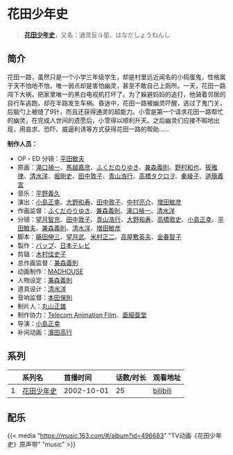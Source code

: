 # 花田少年史


> <u>**[花田少年史](https://bgm.tv/subject/8748)**</u>，又名：通灵反斗星、はなだしょうねんし

## 简介

花田一路，虽然只是一个小学三年级学生，却是村里远近闻名的小捣蛋鬼，性格属于天不怕地不怕，唯一弱点却是害怕幽灵，甚至不敢自己上厕所。一天，花田一路闯下大祸，把家里唯一的黑白电视机打坏了。为了躲避妈妈的追打，他骑着邻居的自行车逃跑，却在半路发生车祸。昏迷中，花田一路被幽灵吓醒，逃过了鬼门关，后脑勺上被缝了9针，而且还获得通灵的超能力。小雪是第一个请求花田一路帮忙的幽灵，在完成人世间的遗愿后，小雪得以顺利升天。之后幽灵们应接不暇地出现，用哀求、恐吓、威逼利诱等方式获得花田一路的帮助……

**制作人员：**
- OP・ED 分镜：[平田敏夫](https://bgm.tv/person/600)
- 原画：[滝口禎一](https://bgm.tv/person/1549)、[馬越嘉彦](https://bgm.tv/person/820)、[ふくだのりゆき](https://bgm.tv/person/755)、[兼森義則](https://bgm.tv/person/753)、[野村和也](https://bgm.tv/person/9860)、[筱雅律](https://bgm.tv/person/2899)、[清水洋](https://bgm.tv/person/3564)、[堀剛史](https://bgm.tv/person/12189)、[田中敦子](https://bgm.tv/person/11679)、[青山浩行](https://bgm.tv/person/3075)、[高橋タクロヲ](https://bgm.tv/person/3346)、[秦綾子](https://bgm.tv/person/17957)、[道籏義宣](https://bgm.tv/person/49822)
- 音乐：[平野義久](https://bgm.tv/person/752)
- 演出：[小島正幸](https://bgm.tv/person/750)、[大野和寿](https://bgm.tv/person/15330)、[田中敦子](https://bgm.tv/person/11679)、[中村亮介](https://bgm.tv/person/3626)、[増田敏彦](https://bgm.tv/person/1818)
- 作画监督：[ふくだのりゆき](https://bgm.tv/person/755)、[兼森義則](https://bgm.tv/person/753)、[滝口禎一](https://bgm.tv/person/1549)、[清水洋](https://bgm.tv/person/3564)
- 分镜：[望月智充](https://bgm.tv/person/581)、[田中敦子](https://bgm.tv/person/11679)、[青山浩行](https://bgm.tv/person/3075)、[大野和寿](https://bgm.tv/person/15330)、[高橋敦史](https://bgm.tv/person/3679)、[小島正幸](https://bgm.tv/person/750)、[平田敏夫](https://bgm.tv/person/600)、[兼森義則](https://bgm.tv/person/753)、[清水洋](https://bgm.tv/person/3564)、[増田敏彦](https://bgm.tv/person/1818)
- 脚本：[藤田伸三](https://bgm.tv/person/218)、[望月武](https://bgm.tv/person/19615)、[米村正二](https://bgm.tv/person/571)、[高屋敷英夫](https://bgm.tv/person/744)、[金春智子](https://bgm.tv/person/751)
- 製作：[バップ](https://bgm.tv/person/823)、[日本テレビ](https://bgm.tv/person/492)
- 剪辑：[木村佳史子](https://bgm.tv/person/11716)
- 总作画监督：[兼森義則](https://bgm.tv/person/753)
- 动画制作：[MADHOUSE](https://bgm.tv/person/603)
- 人物设定：[兼森義則](https://bgm.tv/person/753)
- 道具设计：[清水洋](https://bgm.tv/person/3564)
- 音响监督：[本田保則](https://bgm.tv/person/215)
- 制片人：[丸山正雄](https://bgm.tv/person/914)
- 制作协力：[Telecom Animation Film](https://bgm.tv/person/2118)、[亜細亜堂](https://bgm.tv/person/2715)
- 导演：[小島正幸](https://bgm.tv/person/750)
- 补间动画：[濱田高行](https://bgm.tv/person/11791)



## 系列

|     |   系列名   |   首播时间  | 话数/时长  | 观看地址 |
|:---  |:------    |:----      |:---       |:---  |
| 1 |[花田少年史](https://bgm.tv/subject/8748)| 2002-10-01 | 25 | [bilibili](https://www.bilibili.com/bangumi/play/ep72523)  |


## 配乐

{{< media "https://music.163.com/#/album?id=496683"
"TV动画《花田少年史》原声带" 
"music" >}}
